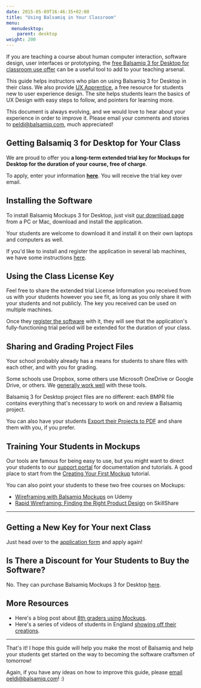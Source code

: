 ```yaml
---
date: 2015-05-09T16:46:35+02:00
title: "Using Balsamiq in Your Classroom"
menu:
  menudesktop:
    parent: desktop
weight: 200
---
```


If you are teaching a course about human computer interaction, software design, user interfaces or prototyping,
the [free Balsamiq 3 for Desktop for classroom use offer](https:/balsamiq.com/free) can be a useful tool to add
to your teaching arsenal.

This guide helps instructors who plan on using Balsamiq 3 for Desktop in their class. We also provide
[UX Apprentice](http://www.uxapprentice.com/), a free resource for students new to user experience design.
The site helps students learn the basics of UX Design with easy steps to follow, and pointers for learning more.

This document is always evolving, and we would love to hear about your experience in order to improve it.
Please email your comments and stories to [peldi@balsamiq.com](mailto:peldi@balsamiq.com), much appreciated!

## Getting Balsamiq 3 for Desktop for Your Class

We are proud to offer you **a long-term extended trial key for Mockups for Desktop for the duration of your course,
free of charge**.

To apply, enter your information **[here](https://balsamiq.com/free)**. You will receive the trial key over email.

## Installing the Software

To install Balsamiq Mockups 3 for Desktop, just visit [our download page](https://balsamiq.com/download)
 from a PC or Mac, download and install the application.

Your students are welcome to download it and install it on their own laptops and computers as well.

If you'd like to install and register the application in several lab machines, we have some instructions [here](/desktop/commandline/).

## Using the Class License Key

Feel free to share the extended trial License Information you received from us with your students however you see fit,
as long as you only share it with your students and not publicly. The key you received can be used on multiple machines.

Once they [register the software](/installation/register/#registering-mockups-for-desktop)
with it, they will see that the application's fully-functioning trial period will be extended for the duration of your class.

## Sharing and Grading Project Files

Your school probably already has a means for students to share files with each other, and with you for grading.

Some schools use Dropbox, some others use Microsoft OneDrive or Google Drive, or others. We [generally work well](/desktop/clouddrive/) with these tools.

Balsamiq 3 for Desktop project files are no different: each BMPR file contains everything that's necessary to work on and
review a Balsamiq project.

You can also have your students [Export their Projects to PDF](https://docs.balsamiq.com/desktop/exporting/#exporting-to-pdf) and share them with you, if you prefer.

## Training Your Students in Mockups

Our tools are famous for being easy to use, but you might want to direct your students to our [support portal](/)
for documentation and tutorials. A good place to start from the [Creating Your First Mockup](/tutorials/firstmockup/) tutorial.

You can also point your students to these two free courses on Mockups:

* [Wireframing with Balsamiq Mockups](https://www.udemy.com/wireframing-with-balsamiq-mockups/) on Udemy
* [Rapid Wireframing: Finding the Right Product Design](https://www.skillshare.com/classes/design/Rapid-Wireframing-Finding-the-Right-Product-Design/1947996659) on SkillShare

* * *

## Getting a New Key for Your next Class

Just head over to the [application form](https://balsamiq.com/free) and apply again!

## Is There a Discount for Your Students to Buy the Software?

No. They can purchase Balsamiq Mockups 3 for Desktop [here](https://balsamiq.com/buy).

## More Resources

* Here's a blog post about [8th graders using Mockups](http://blogs.balsamiq.com/team/2013/03/14/app-design-with-8th-graders/).
* Here's a series of videos of students in England [showing off their creations](https://www.youtube.com/channel/UCJzbJZI8EzMcIofCQ_FceQw).

* * *

That's it! I hope this guide will help you make the most of Balsamiq and help your students get started on the way to
becoming the software craftsmen of tomorrow!

Again, if you have any ideas on how to improve this guide, please [email peldi@balsamiq.com](mailto:peldi@balsamiq.com)! :)
